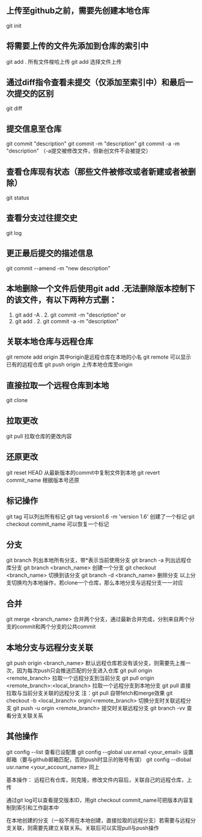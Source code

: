 ## 上传至github之前，需要先创建本地仓库
git init
## 将需要上传的文件先添加到仓库的索引中
git add .  所有文件梭哈上传
 git add <filename> 选择文件上传
## 通过diff指令查看未提交（仅添加至索引中）和最后一次提交的区别
git diff
## 提交信息至仓库
git commit "description"
git commit -m "description" 
git commit -a -m "description" （-a提交被修改文件，但新创文件不会被提交）
## 查看仓库现有状态（那些文件被修改或者新建或者被删除）
git status
## 查看分支过往提交史
git log
## 更正最后提交的描述信息
git commit --amend -m "new description"
## 本地删除一个文件后使用git add .无法删除版本控制下的该文件，有以下两种方式删：
1. git add -A . 2. git commit -m "description" or
1. git add . 2.  git commit -a -m "description"
## 关联本地仓库与远程仓库
git remote add origin <repository URL> 其中origin是远程仓库在本地的小名
git remote 可以显示已有的远程仓库
git push origin 上传本地仓库至origin
## 直接拉取一个远程仓库到本地
git clone <repository URL>
## 拉取更改
git pull <repository URL> 拉取仓库的更改内容
## 还原更改
git reset HEAD <filename>从最新版本的commit中复制文件到本地
git revert commit_name 根据版本号还原
## 标记操作
git tag 可以列出所有标记
git tag version1.6 -m 'version 1.6' 创建了一个标记
git checkout commit_name 可以恢复一个标记
## 分支
git branch 列出本地所有分支，带*表示当前使用分支
git branch -a 列出远程仓库分支
git branch <branch_name> 创建一个分支
git checkout <branch_name> 切换到该分支
git branch -d <branch_name> 删除分支
以上分支切换均为本地操作，若clone一个仓库，那么本地分支与远程分支一一对应
## 合并
git merge <branch_name> 合并两个分支，通过最新合并完成，分别来自两个分支的commit和两个分支的公共commit
## 本地分支与远程分支关联
git push origin <branch_name> 默认远程仓库若没有该分支，则需要先上推一次，因为每次push只会推送匹配的分支进入仓库
git pull origin <remote_branch> 拉取一个远程分支到当前分支
git pull origin <remote_branch>:<local_branch> 拉取一个远程分支到本地分支
git pull 直接拉取与当前分支关联的远程分支
注：git pull 自带fetch和merge效果
git checkout -b <local_branch> orgin/<remote_branch> 切换分支时关联远程分支
git push -u orgin <remote_branch> 提交时关联远程分支
git branch -vv 查看分支关联关系
## 其他操作
git config --list 查看已设配置
git config --global usr.email <your_email> 设置邮箱（要与github邮箱匹配，否则push时显示的账号有误）
git config --dlobal usr.name <your_account_name> 同上
 
基本操作：
远程已有仓库，则克隆，修改文件内容后，关联自己的远程仓库，上传

通过git log可以查看提交版本ID，用git checkout commit_name可把版本内容复制到索引和工作副本中

在本地创建的分支（一般不用在本地创建，直接拉取的远程分支）若需要与远程分支关联，则需要先建立关联关系。关联后可以实现pull与push操作
